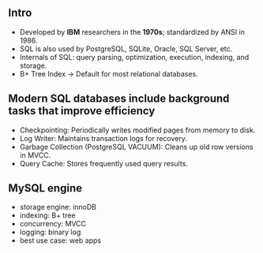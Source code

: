 ## Intro
- Developed by **IBM** researchers in the **1970s**; standardized by ANSI in 1986.
- SQL is also used by PostgreSQL, SQLite, Oracle, SQL Server, etc.
- Internals of SQL: query parsing, optimization, execution, indexing, and storage.
- B+ Tree Index → Default for most relational databases.

## Modern SQL databases include background tasks that improve efficiency
- Checkpointing: Periodically writes modified pages from memory to disk.
- Log Writer: Maintains transaction logs for recovery.
- Garbage Collection (PostgreSQL VACUUM): Cleans up old row versions in MVCC.
- Query Cache: Stores frequently used query results.

## MySQL engine
- storage engine: innoDB
- indexing: B+ tree
- concurrency: MVCC
- logging: binary log
- best use case: web apps